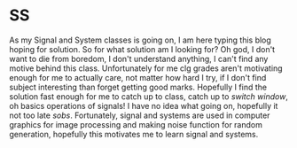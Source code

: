 # SS

As my Signal and System classes is going on, I am here typing this blog hoping for solution. So for what solution am I looking for? Oh god, I don't want to die from boredom, I don't understand anything, I can't find any motive behind this class. Unfortunately for me clg grades aren't motivating enough for me to actually care, not matter how hard I try, if I don't find subject interesting than forget getting good marks. Hopefully I find the solution fast enough for me to catch up to class, catch up to *switch window*, oh basics operations of signals! I have no idea what going on, hopefully it not too late *sobs*.
Fortunately, signal and systems are used in computer graphics for image processing and making noise function for random generation, hopefully this motivates me to learn signal and systems.